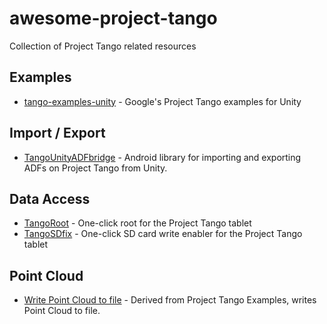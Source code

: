 # awesome-project-tango
Collection of Project Tango related resources

## Examples
* [tango-examples-unity](https://github.com/googlesamples/tango-examples-unity) - Google's Project Tango examples for Unity

## Import / Export

* [TangoUnityADFbridge](https://github.com/chucknology/TangoUnityADFbridge) - Android library for importing and exporting ADFs on Project Tango from Unity.

## Data Access
* [TangoRoot](https://github.com/chucknology/TangoRoot) - One-click root for the Project Tango tablet
* [TangoSDfix](https://github.com/chucknology/TangoSDfix) - One-click SD card write enabler for the Project Tango tablet

## Point Cloud
* [Write Point Cloud to file](https://github.com/daryllstrauss/tangohttps://github.com/daryllstrauss/tang) - Derived from Project Tango Examples, writes Point Cloud to file.
